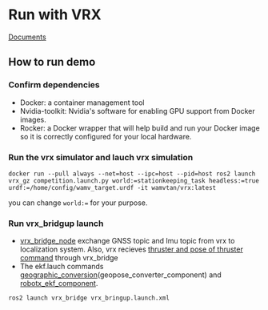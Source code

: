 # Run with VRX
[Documents](https://github.com/osrf/vrx/wiki/tutorials)

## How to run demo
### Confirm dependencies
- Docker: a container management tool
- Nvidia-toolkit: Nvidia's software for enabling GPU support from Docker images.
- Rocker: a Docker wrapper that will help build and run your Docker image so it is correctly configured for your local hardware.
  
### Run the vrx simulator and lauch vrx simulation
```
docker run --pull always --net=host --ipc=host --pid=host ros2 launch vrx_gz competition.launch.py world:=stationkeeping_task headless:=true urdf:=/home/config/wamv_target.urdf -it wamvtan/vrx:latest
```
you can change ```world:=``` for your purpose.

### Run vrx_bridgup launch
- [vrx_bridge_node](https://github.com/OUXT-Polaris/vrx_bridge) exchange GNSS topic and Imu topic from vrx to localization system.
Also, vrx recieves [thruster and pose of thruster command](https://github.com/osrf/vrx/wiki/custom_thrusters_tutorial) through vrx_bridge 
- The ekf.lauch commands [geographic_conversion](https://github.com/OUXT-Polaris/geographic_conversion)(geopose_converter_component) and [robotx_ekf_component](https://github.com/OUXT-Polaris/robotx_ekf).   

```
ros2 launch vrx_bridge vrx_bringup.launch.xml
```
